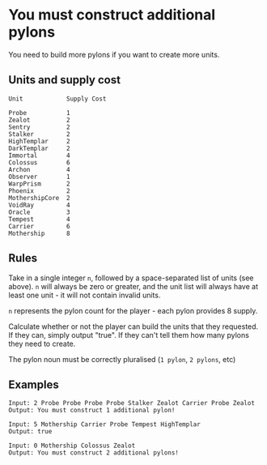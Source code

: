 # You must construct additional pylons

You need to build more pylons if you want to create more units.

## Units and supply cost

```
Unit            Supply Cost

Probe           1
Zealot          2
Sentry          2
Stalker         2
HighTemplar     2
DarkTemplar     2
Immortal        4
Colossus        6
Archon          4
Observer        1
WarpPrism       2
Phoenix         2
MothershipCore  2
VoidRay         4
Oracle          3
Tempest         4
Carrier         6
Mothership      8
```

## Rules

Take in a single integer `n`, followed by a space-separated list of units (see above). `n` will always be zero or greater, and the unit list will always have at least one unit - it will not contain invalid units.

`n` represents the pylon count for the player - each pylon provides 8 supply.

Calculate whether or not the player can build the units that they requested. If they can, simply output "true". If they can't tell them how many pylons they need to create.

The pylon noun must be correctly pluralised (`1 pylon`, `2 pylons`, etc)

## Examples

```
Input: 2 Probe Probe Probe Probe Stalker Zealot Carrier Probe Zealot
Output: You must construct 1 additional pylon!
```

```
Input: 5 Mothership Carrier Probe Tempest HighTemplar
Output: true
```

```
Input: 0 Mothership Colossus Zealot
Output: You must construct 2 additional pylons!
```
